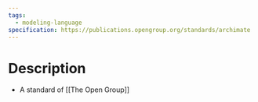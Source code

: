 ```yaml
---
tags:
  - modeling-language
specification: https://publications.opengroup.org/standards/archimate
---
```

# Description
- A standard of [[The Open Group]]